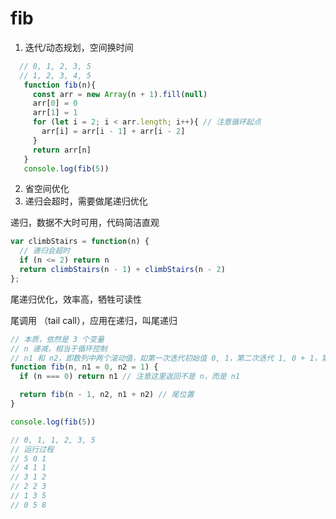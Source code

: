 # fib

1. 迭代/动态规划，空间换时间
```js
  // 0, 1, 2, 3, 5
  // 1, 2, 3, 4, 5
   function fib(n){
     const arr = new Array(n + 1).fill(null)
     arr[0] = 0
     arr[1] = 1
     for (let i = 2; i < arr.length; i++){ // 注意循环起点
       arr[i] = arr[i - 1] + arr[i - 2]
     }
     return arr[n]
   }
   console.log(fib(5))
```

2. 省空间优化
3. 递归会超时，需要做尾递归优化 

递归，数据不大时可用，代码简洁直观
```js
var climbStairs = function(n) {
  // 递归会超时
  if (n <= 2) return n
  return climbStairs(n - 1) + climbStairs(n - 2)
};
```

尾递归优化，效率高，牺牲可读性

尾调用 （tail call），应用在递归，叫尾递归

```js
// 本质，依然是 3 个变量
// n 递减，相当于循环控制
// n1 和 n2，即数列中两个滚动值，如第一次迭代初始值 0, 1，第二次迭代 1, 0 + 1，第三次迭代 1, 1 + 1
function fib(n, n1 = 0, n2 = 1) {
  if (n === 0) return n1 // 注意这里返回不是 n，而是 n1

  return fib(n - 1, n2, n1 + n2) // 尾位置
}

console.log(fib(5))

// 0, 1, 1, 2, 3, 5
// 运行过程
// 5 0 1
// 4 1 1
// 3 1 2
// 2 2 3
// 1 3 5
// 0 5 8
```
